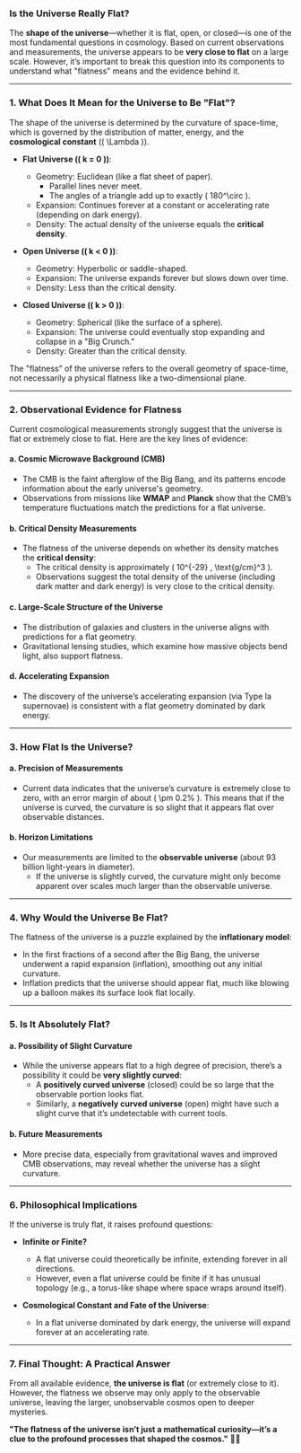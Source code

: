 ### **Is the Universe Really Flat?**

The **shape of the universe**—whether it is flat, open, or closed—is one of the most fundamental questions in cosmology. Based on current observations and measurements, the universe appears to be **very close to flat** on a large scale. However, it’s important to break this question into its components to understand what "flatness" means and the evidence behind it.

---

### **1. What Does It Mean for the Universe to Be "Flat"?**
The shape of the universe is determined by the curvature of space-time, which is governed by the distribution of matter, energy, and the **cosmological constant** (\( \Lambda \)).

- **Flat Universe (\( k = 0 \))**:
  - Geometry: Euclidean (like a flat sheet of paper).
    - Parallel lines never meet.
    - The angles of a triangle add up to exactly \( 180^\circ \).
  - Expansion: Continues forever at a constant or accelerating rate (depending on dark energy).
  - Density: The actual density of the universe equals the **critical density**.

- **Open Universe (\( k < 0 \))**:
  - Geometry: Hyperbolic or saddle-shaped.
  - Expansion: The universe expands forever but slows down over time.
  - Density: Less than the critical density.

- **Closed Universe (\( k > 0 \))**:
  - Geometry: Spherical (like the surface of a sphere).
  - Expansion: The universe could eventually stop expanding and collapse in a "Big Crunch."
  - Density: Greater than the critical density.

The "flatness" of the universe refers to the overall geometry of space-time, not necessarily a physical flatness like a two-dimensional plane.

---

### **2. Observational Evidence for Flatness**
Current cosmological measurements strongly suggest that the universe is flat or extremely close to flat. Here are the key lines of evidence:

#### a. **Cosmic Microwave Background (CMB)**
- The CMB is the faint afterglow of the Big Bang, and its patterns encode information about the early universe's geometry.
- Observations from missions like **WMAP** and **Planck** show that the CMB’s temperature fluctuations match the predictions for a flat universe.

#### b. **Critical Density Measurements**
- The flatness of the universe depends on whether its density matches the **critical density**:
  - The critical density is approximately \( 10^{-29} \, \text{g/cm}^3 \).
  - Observations suggest the total density of the universe (including dark matter and dark energy) is very close to the critical density.

#### c. **Large-Scale Structure of the Universe**
- The distribution of galaxies and clusters in the universe aligns with predictions for a flat geometry.
- Gravitational lensing studies, which examine how massive objects bend light, also support flatness.

#### d. **Accelerating Expansion**
- The discovery of the universe’s accelerating expansion (via Type Ia supernovae) is consistent with a flat geometry dominated by dark energy.

---

### **3. How Flat Is the Universe?**
#### a. **Precision of Measurements**
- Current data indicates that the universe’s curvature is extremely close to zero, with an error margin of about \( \pm 0.2\% \). This means that if the universe is curved, the curvature is so slight that it appears flat over observable distances.

#### b. **Horizon Limitations**
- Our measurements are limited to the **observable universe** (about 93 billion light-years in diameter).
  - If the universe is slightly curved, the curvature might only become apparent over scales much larger than the observable universe.

---

### **4. Why Would the Universe Be Flat?**
The flatness of the universe is a puzzle explained by the **inflationary model**:
- In the first fractions of a second after the Big Bang, the universe underwent a rapid expansion (inflation), smoothing out any initial curvature.
- Inflation predicts that the universe should appear flat, much like blowing up a balloon makes its surface look flat locally.

---

### **5. Is It Absolutely Flat?**
#### a. **Possibility of Slight Curvature**
- While the universe appears flat to a high degree of precision, there’s a possibility it could be **very slightly curved**:
  - A **positively curved universe** (closed) could be so large that the observable portion looks flat.
  - Similarly, a **negatively curved universe** (open) might have such a slight curve that it’s undetectable with current tools.

#### b. **Future Measurements**
- More precise data, especially from gravitational waves and improved CMB observations, may reveal whether the universe has a slight curvature.

---

### **6. Philosophical Implications**
If the universe is truly flat, it raises profound questions:
- **Infinite or Finite?**
  - A flat universe could theoretically be infinite, extending forever in all directions.  
  - However, even a flat universe could be finite if it has unusual topology (e.g., a torus-like shape where space wraps around itself).

- **Cosmological Constant and Fate of the Universe**:
  - In a flat universe dominated by dark energy, the universe will expand forever at an accelerating rate.

---

### **7. Final Thought: A Practical Answer**
From all available evidence, **the universe is flat** (or extremely close to it). However, the flatness we observe may only apply to the observable universe, leaving the larger, unobservable cosmos open to deeper mysteries.

**"The flatness of the universe isn’t just a mathematical curiosity—it’s a clue to the profound processes that shaped the cosmos."** 🌌✨
